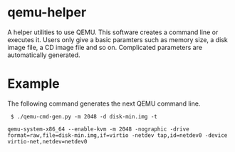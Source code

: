 # qemu-helper
A helper utilities to use QEMU. This software creates a command line or executes it. Users only give a basic paramters such as memory size, a disk image file, a CD image file and so on. Complicated parameters are automatically generated. 

# Example

The following command generates the next QEMU command line.

     $ ./qemu-cmd-gen.py -m 2048 -d disk-min.img -t

    qemu-system-x86_64 --enable-kvm -m 2048 -nographic -drive format=raw,file=disk-min.img,if=virtio -netdev tap,id=netdev0 -device virtio-net,netdev=netdev0

